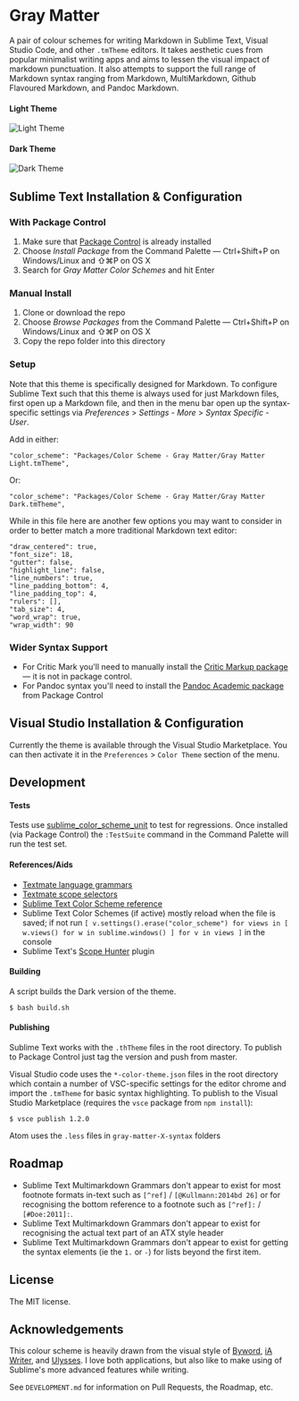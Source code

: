 # Gray Matter

A pair of colour schemes for writing Markdown in Sublime Text, Visual Studio Code, and other `.tmTheme` editors. It takes aesthetic cues from popular minimalist writing apps and aims to lessen the visual impact of markdown punctuation. It also attempts to support the full range of Markdown syntax ranging from Markdown, MultiMarkdown, Github Flavoured Markdown, and Pandoc Markdown.

#### Light Theme

![Light Theme](https://github.com/philipbelesky/gray-matter/raw/master/screenshots/light.jpg)

#### Dark Theme

![Dark Theme](https://github.com/philipbelesky/gray-matter/raw/master/screenshots/dark.jpg)

## Sublime Text Installation & Configuration

### With Package Control

1. Make sure that [Package Control](https://sublime.wbond.net/installation) is already installed
2. Choose *Install Package* from the Command Palette — Ctrl+Shift+P on Windows/Linux and ⇧⌘P on OS X
3. Search for *Gray Matter Color Schemes* and hit Enter

### Manual Install

1. Clone or download the repo
2. Choose *Browse Packages* from the Command Palette — Ctrl+Shift+P on Windows/Linux and ⇧⌘P on OS X
3. Copy the repo folder into this directory

### Setup

Note that this theme is specifically designed for Markdown. To configure Sublime Text such that this theme is always used for just Markdown files, first open up a Markdown file, and then in the menu bar open up the syntax-specific settings via *Preferences* > *Settings - More* > *Syntax Specific - User*.

Add in either:

    "color_scheme": "Packages/Color Scheme - Gray Matter/Gray Matter Light.tmTheme",

Or:

    "color_scheme": "Packages/Color Scheme - Gray Matter/Gray Matter Dark.tmTheme",

While in this file here are another few options you may want to consider in order to better match a more traditional Markdown text editor:

    "draw_centered": true,
    "font_size": 18,
    "gutter": false,
    "highlight_line": false,
    "line_numbers": true,
    "line_padding_bottom": 4,
    "line_padding_top": 4,
    "rulers": [],
    "tab_size": 4,
    "word_wrap": true,
    "wrap_width": 90

### Wider Syntax Support

- For Critic Mark you'll need to manually install the [Critic Markup package](http://criticmarkup.com/sublime-text.php) — it is not in package control.
- For Pandoc syntax you'll need to install the [Pandoc Academic package](https://github.com/larlequin/PandocAcademic) from Package Control

## Visual Studio Installation & Configuration

Currently the theme is available through the Visual Studio Marketplace. You can then activate it in the `Preferences` > `Color Theme` section of the menu.

## Development

#### Tests

Tests use [sublime_color_scheme_unit](https://github.com/gerardroche/sublime_color_scheme_unit) to test for regressions. Once installed (via Package Control) the `:TestSuite` command in the Command Palette will run the test set.

#### References/Aids

- [Textmate language grammars](https://manual.macromates.com/en/language_grammars.html)
- [Textmate scope selectors](https://manual.macromates.com/en/scope_selectors.html)
- [Sublime Text Color Scheme reference](http://docs.sublimetext.info/en/latest/reference/color_schemes.html)
- Sublime Text Color Schemes (if active) mostly reload when the file is saved; if not run `[ v.settings().erase("color_scheme") for views in [ w.views() for w in sublime.windows() ] for v in views ]` in the console
- Sublime Text's [Scope Hunter](https://github.com/facelessuser/ScopeHunter) plugin

#### Building

A script builds the Dark version of the theme.

    $ bash build.sh

#### Publishing

Sublime Text works with the `.thTheme` files in the root directory. To publish to Package Control just tag the version and push from master.

Visual Studio code uses the `*-color-theme.json` files in the root directory which contain a number of VSC-specific settings for the editor chrome and import the `.tmTheme` for basic syntax highlighting. To publish to the Visual Studio Marketplace (requires the `vsce` package from `npm install`):

    $ vsce publish 1.2.0

Atom uses the `.less` files in `gray-matter-X-syntax` folders

## Roadmap

- Sublime Text Multimarkdown Grammars don't appear to exist for most footnote formats in-text such as `[^ref]` / `[@Kullmann:2014bd 26]` or for recognising the bottom reference to a footnote such as `[^ref]:` / `[#Doe:2011]:`.
- Sublime Text Multimarkdown Grammars don't appear to exist for recognising the actual text part of an ATX style header
- Sublime Text Multimarkdown Grammars don't appear to exist for getting the syntax elements (ie the `1.` or `-`) for lists beyond the first item.

## License

The MIT license.

## Acknowledgements

This colour scheme is heavily drawn from the visual style of [Byword](http://bywordapp.com/), [iA Writer](http://iawriter.com), and [Ulysses](https://ulyssesapp.com). I love both applications, but also like to make using of Sublime's more advanced features while writing.

See `DEVELOPMENT.md` for information on Pull Requests, the Roadmap, etc.
